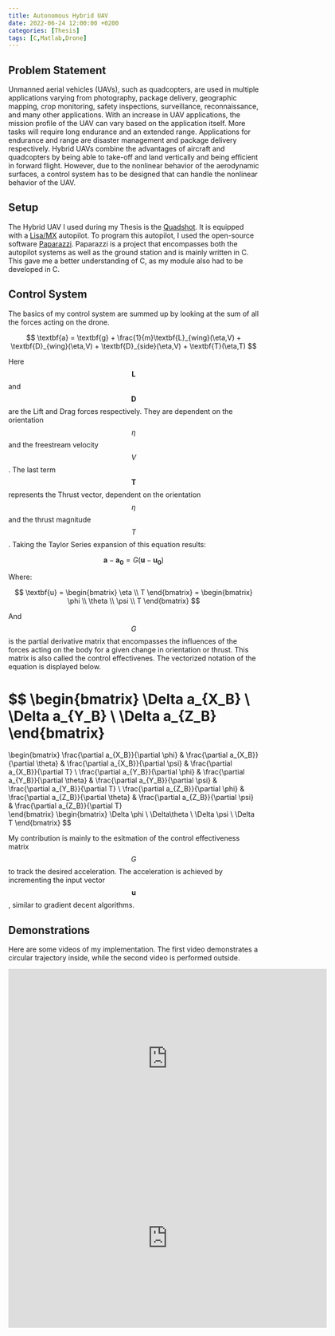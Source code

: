 ```yaml
---
title: Autonomous Hybrid UAV
date: 2022-06-24 12:00:00 +0200
categories: [Thesis]
tags: [C,Matlab,Drone]
---
```



<script src="https://cdn.mathjax.org/mathjax/latest/MathJax.js?config=TeX-AMS-MML_HTMLorMML" type="text/javascript"></script>

## Problem Statement

Unmanned aerial vehicles (UAVs), such as quadcopters,
are used in multiple applications varying from photography,
package delivery, geographic mapping, crop monitoring, safety
inspections, surveillance, reconnaissance, and many other applications. With an increase in UAV applications, the mission profile of the UAV can vary based on the application itself.
More tasks will require long endurance and an extended range.
Applications for endurance and range are disaster management
and package delivery respectively.
Hybrid UAVs combine the advantages of aircraft and quadcopters by being able to take-off and land vertically and being efficient in forward flight. However, due to the nonlinear behavior of the aerodynamic surfaces, a control system has to be designed that can handle the nonlinear behavior of the UAV.


## Setup

The Hybrid UAV I used during my Thesis is the [Quadshot](https://transition-robotics.com/pages/frontpage). It is equipped with a [Lisa/MX](https://wiki.paparazziuav.org/wiki/Lisa/MX) autopilot. To program this autopilot, I used the open-source software [Paparazzi](https://github.com/paparazzi/paparazzi). Paparazzi is a project that encompasses both the autopilot systems as well as the ground station and is mainly written in C. This gave me a better understanding of C, as my module also had to be developed in C.


## Control System

The basics of my control system are summed up by looking at the sum of all the forces acting on the drone.

$$ \textbf{a} = \textbf{g} + \frac{1}{m}\textbf{L}_{wing}(\eta,V) + \textbf{D}_{wing}(\eta,V) + \textbf{D}_{side}(\eta,V) + \textbf{T}(\eta,T) $$

Here $$\textbf{L}$$ and $$\textbf{D}$$ are the Lift and Drag forces respectively. They are dependent on the orientation $$\eta$$ and the freestream velocity $$V$$. The last term $$\textbf{T}$$ represents the Thrust vector, dependent on the orientation $$\eta$$ and the thrust magnitude $$T$$. Taking the Taylor Series expansion of this equation results: 


$$ \textbf{a} - \textbf{a}_{\textbf{0}}  = G (\textbf{u} - \textbf{u}_{\textbf{0}}) $$

Where:

$$ \textbf{u} = \begin{bmatrix}
\eta \\
 T
\end{bmatrix}  = \begin{bmatrix}
\phi \\
\theta \\
\psi \\
T
\end{bmatrix}  $$

And $$G$$ is the partial derivative matrix that encompasses the influences of the forces acting on the body for a given change in orientation or thrust. This matrix is also called the control effectivenes. The vectorized notation of the equation is displayed below.

$$     \begin{bmatrix}
\Delta a_{X_B} \\
\Delta a_{Y_B} \\
\Delta a_{Z_B}
\end{bmatrix}
= 
\begin{bmatrix}
\frac{\partial  a_{X_B}}{\partial \phi} & \frac{\partial  a_{X_B}}{\partial \theta}  & \frac{\partial  a_{X_B}}{\partial \psi}  & \frac{\partial  a_{X_B}}{\partial T}  \\
\frac{\partial  a_{Y_B}}{\partial \phi} & \frac{\partial  a_{Y_B}}{\partial \theta}  & \frac{\partial  a_{Y_B}}{\partial \psi}  & \frac{\partial  a_{Y_B}}{\partial T}  \\
\frac{\partial  a_{Z_B}}{\partial \phi} & \frac{\partial  a_{Z_B}}{\partial \theta}  & \frac{\partial  a_{Z_B}}{\partial \psi}  & \frac{\partial  a_{Z_B}}{\partial T}  
\end{bmatrix}
\begin{bmatrix}
\Delta \phi \\
\Delta\theta \\
\Delta \psi \\
\Delta T
\end{bmatrix} $$

My contribution is mainly to the esitmation of the control effectiveness matrix $$G$$ to track the desired acceleration. The acceleration is achieved by incrementing the input vector $$\textbf{u}$$, similar to gradient decent algorithms.

## Demonstrations 

Here are some videos of my implementation. The first video demonstrates a circular trajectory inside, while the second video is performed outside.

<iframe width="640" height="360" src="https://www.youtube.com/embed/_3_ReLRHYw8" frameborder="0" allowfullscreen></iframe>


<iframe width="640" height="360" src="https://www.youtube.com/embed/ipHRP4i74Wc" frameborder="0" allowfullscreen></iframe>
